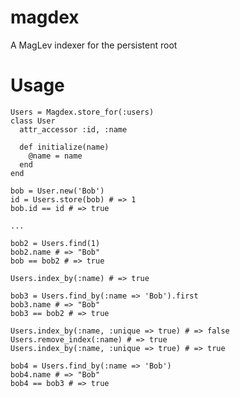 # magdex

A MagLev indexer for the persistent root

# Usage

    Users = Magdex.store_for(:users)
    class User
      attr_accessor :id, :name

      def initialize(name)
        @name = name
      end
    end

    bob = User.new('Bob')
    id = Users.store(bob) # => 1
    bob.id == id # => true

    ...

    bob2 = Users.find(1)
    bob2.name # => "Bob"
    bob == bob2 # => true

    Users.index_by(:name) # => true

    bob3 = Users.find_by(:name => 'Bob').first
    bob3.name # => "Bob"
    bob3 == bob2 # => true

    Users.index_by(:name, :unique => true) # => false
    Users.remove_index(:name) # => true
    Users.index_by(:name, :unique => true) # => true

    bob4 = Users.find_by(:name => 'Bob')
    bob4.name # => "Bob"
    bob4 == bob3 # => true
